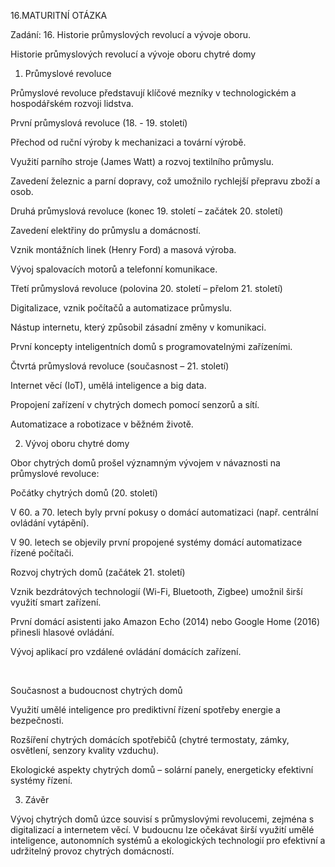 16.MATURITNÍ OTÁZKA

Zadání: 16. Historie průmyslových revolucí a vývoje oboru.

Historie průmyslových revolucí a vývoje oboru chytré domy 



1. Průmyslové revoluce 

Průmyslové revoluce představují klíčové mezníky v technologickém a hospodářském rozvoji lidstva. 



První průmyslová revoluce (18. - 19. století) 

Přechod od ruční výroby k mechanizaci a tovární výrobě. 

Využití parního stroje (James Watt) a rozvoj textilního průmyslu. 

Zavedení železnic a parní dopravy, což umožnilo rychlejší přepravu zboží a osob. 

Druhá průmyslová revoluce (konec 19. století – začátek 20. století) 

Zavedení elektřiny do průmyslu a domácností. 

Vznik montážních linek (Henry Ford) a masová výroba. 

Vývoj spalovacích motorů a telefonní komunikace. 

Třetí průmyslová revoluce (polovina 20. století – přelom 21. století) 

Digitalizace, vznik počítačů a automatizace průmyslu. 

Nástup internetu, který způsobil zásadní změny v komunikaci. 

První koncepty inteligentních domů s programovatelnými zařízeními. 

Čtvrtá průmyslová revoluce (současnost – 21. století) 

Internet věcí (IoT), umělá inteligence a big data. 

Propojení zařízení v chytrých domech pomocí senzorů a sítí. 

Automatizace a robotizace v běžném životě. 





2. Vývoj oboru chytré domy 

Obor chytrých domů prošel významným vývojem v návaznosti na průmyslové revoluce: 

Počátky chytrých domů (20. století) 

V 60. a 70. letech byly první pokusy o domácí automatizaci (např. centrální ovládání vytápění). 

V 90. letech se objevily první propojené systémy domácí automatizace řízené počítači. 

Rozvoj chytrých domů (začátek 21. století) 

Vznik bezdrátových technologií (Wi-Fi, Bluetooth, Zigbee) umožnil širší využití smart zařízení. 

První domácí asistenti jako Amazon Echo (2014) nebo Google Home (2016) přinesli hlasové ovládání. 

Vývoj aplikací pro vzdálené ovládání domácích zařízení. 

 

Současnost a budoucnost chytrých domů 

Využití umělé inteligence pro prediktivní řízení spotřeby energie a bezpečnosti. 

Rozšíření chytrých domácích spotřebičů (chytré termostaty, zámky, osvětlení, senzory kvality vzduchu). 

Ekologické aspekty chytrých domů – solární panely, energeticky efektivní systémy řízení. 

3. Závěr 

Vývoj chytrých domů úzce souvisí s průmyslovými revolucemi, zejména s digitalizací a internetem věcí. V budoucnu lze očekávat širší využití umělé inteligence, autonomních systémů a ekologických technologií pro efektivní a udržitelný provoz chytrých domácností. 



